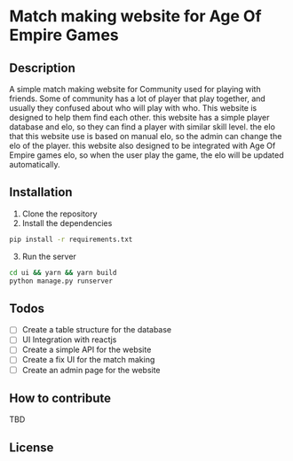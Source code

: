 # Match making website for Age Of Empire Games
## Description
A simple match making website for Community used for playing with friends. Some of community has a lot of player that play together, and usually they confused about who will play with who. This website is designed to help them find each other. this website has a simple player database and elo, so they can find a player with similar skill level. the elo that this website use is based on manual elo, so the admin can change the elo of the player. 
this website also designed to be integrated with Age Of Empire games elo, so when the user play the game, the elo will be updated automatically.

## Installation
1. Clone the repository
2. Install the dependencies
```bash
pip install -r requirements.txt
```
3. Run the server
```bash
cd ui && yarn && yarn build
python manage.py runserver
```
## Todos
- [ ] Create a table structure for the database
- [ ] UI Integration with reactjs
- [ ] Create a simple API for the website
- [ ] Create a fix UI for the match making
- [ ] Create an admin page for the website

## How to contribute
TBD

## License